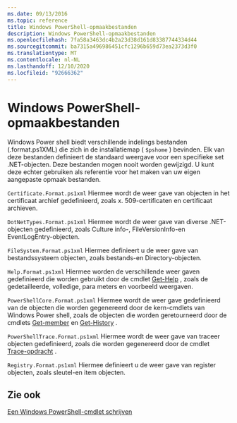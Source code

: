 ```yaml
---
ms.date: 09/13/2016
ms.topic: reference
title: Windows PowerShell-opmaakbestanden
description: Windows PowerShell-opmaakbestanden
ms.openlocfilehash: 7fa58a3463dc4b2a23d38d161d83387744334d44
ms.sourcegitcommit: ba7315a496986451cfc1296b659d73ea2373d3f0
ms.translationtype: MT
ms.contentlocale: nl-NL
ms.lasthandoff: 12/10/2020
ms.locfileid: "92666362"
---
```

# <a name="windows-powershell-formatting-files"></a>Windows PowerShell-opmaakbestanden

Windows Power shell biedt verschillende indelings bestanden (.format.ps1XML) die zich in de installatiemap ( `$pshome` ) bevinden. Elk van deze bestanden definieert de standaard weergave voor een specifieke set .NET-objecten. Deze bestanden mogen nooit worden gewijzigd. U kunt deze echter gebruiken als referentie voor het maken van uw eigen aangepaste opmaak bestanden.

`Certificate.Format.ps1xml` Hiermee wordt de weer gave van objecten in het certificaat archief gedefinieerd, zoals x. 509-certificaten en certificaat archieven.

`DotNetTypes.Format.ps1xml` Hiermee wordt de weer gave van diverse .NET-objecten gedefinieerd, zoals Culture info-, FileVersionInfo-en EventLogEntry-objecten.

`FileSystem.Format.ps1xml` Hiermee definieert u de weer gave van bestandssysteem objecten, zoals bestands-en Directory-objecten.

`Help.Format.ps1xml` Hiermee worden de verschillende weer gaven gedefinieerd die worden gebruikt door de cmdlet [Get-Help](/powershell/module/Microsoft.PowerShell.Core/Get-Help) , zoals de gedetailleerde, volledige, para meters en voorbeeld weergaven.

`PowerShellCore.Format.ps1xml` Hiermee wordt de weer gave gedefinieerd van de objecten die worden gegenereerd door de kern-cmdlets van Windows Power shell, zoals de objecten die worden geretourneerd door de cmdlets [Get-member](/powershell/module/Microsoft.PowerShell.Utility/Get-Member) en [Get-History](/powershell/module/Microsoft.PowerShell.Core/Get-History) .

`PowerShellTrace.Format.ps1xml` Hiermee wordt de weer gave van traceer objecten gedefinieerd, zoals die worden gegenereerd door de cmdlet [Trace-opdracht](/powershell/module/Microsoft.PowerShell.Utility/Trace-Command) .

`Registry.Format.ps1xml` Hiermee definieert u de weer gave van register objecten, zoals sleutel-en item objecten.

## <a name="see-also"></a>Zie ook

[Een Windows PowerShell-cmdlet schrijven](../cmdlet/writing-a-windows-powershell-cmdlet.md)
